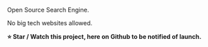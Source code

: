 Open Source Search Engine. 

No big tech websites allowed.

**⭐️ Star / Watch this project, here on Github to be notified of launch.**
